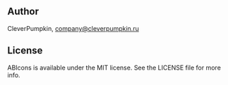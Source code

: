 ## Author

CleverPumpkin, company@cleverpumpkin.ru

## License

ABIcons is available under the MIT license. See the LICENSE file for more info.
